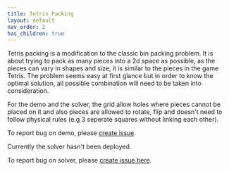 ```yaml
---
title: Tetris Packing
layout: default
nav_order: 2
has_children: true
---
```


Tetris packing is a modification to the classic bin packing problem. It is about trying to pack as many pieces into a 2d space as possible, as the pieces can vary in shapes and size, it is similar to the pieces in the game Tetris. The problem seems easy at first glance but in order to know the optimal solution, all possible combination will need to be taken into consideration. 

For the demo and the solver, the grid allow holes where pieces cannot be placed on it and also pieces are allowed to rotate, flip and doesn't need to follow physical rules (e.g 3 seperate squares without linking each other).

To report bug on demo, please [create issue](https://github.com/Samhovbproject/SolverProjectGithubPage/issues/new?assignees=Samhovbproject&labels=bug&projects=&template=bug-report-for-tetris-packing-demo.md&title=).

Currently the solver hasn't been deployed.

To report bug on solver, please [create issue here](https://github.com/Samhovbproject/SolverProjectGithubPage/issues/new?assignees=Samhovbproject&labels=bug&projects=&template=bug-report-for-tetris-packing-solver.md&title=).
